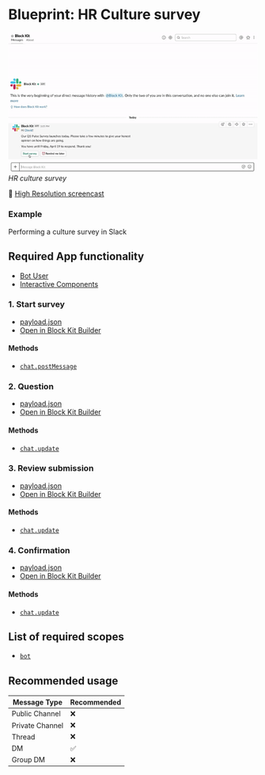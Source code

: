# Blueprint: HR Culture survey

![](hr-survey.gif)  
*HR culture survey*

🎥 [High Resolution screencast](hr-survey.mp4)

### Example

Performing a culture survey in Slack

## Required App functionality

* [Bot User](https://api.slack.com/bot-users)
* [Interactive Components](https://api.slack.com/interactive-messages)

### 1. Start survey

* [payload.json](payload-start.json)
* [Open in Block Kit Builder](https://api.slack.com/tools/block-kit-builder?blocks=%5B%0A%20%20%7B%0A%20%20%20%20%22type%22%3A%20%22section%22%2C%0A%20%20%20%20%22text%22%3A%20%7B%0A%20%20%20%20%20%20%22type%22%3A%20%22mrkdwn%22%2C%0A%20%20%20%20%20%20%22text%22%3A%20%22Hi%20%3CfakeLink.toUser.com%7CDavid%3E!%5Cn%5CnOur%20Q1%20Pulse%20Survey%20launches%20today.%20Please%20take%20a%20few%20minutes%20to%20give%20your%20honest%20opinion%20on%20how%20things%20are%20going.%5Cn%5CnYou%20have%20until%20Friday%2C%20April%2019%20to%20respond.%20Thank%20you!%22%0A%20%20%20%20%7D%0A%20%20%7D%2C%0A%20%20%7B%0A%20%20%20%20%22type%22%3A%20%22actions%22%2C%0A%20%20%20%20%22elements%22%3A%20%5B%0A%20%20%20%20%20%20%7B%0A%20%20%20%20%20%20%20%20%22type%22%3A%20%22button%22%2C%0A%20%20%20%20%20%20%20%20%22text%22%3A%20%7B%0A%20%20%20%20%20%20%20%20%20%20%22type%22%3A%20%22plain_text%22%2C%0A%20%20%20%20%20%20%20%20%20%20%22text%22%3A%20%22Start%20survey%22%2C%0A%20%20%20%20%20%20%20%20%20%20%22emoji%22%3A%20true%0A%20%20%20%20%20%20%20%20%7D%2C%0A%20%20%20%20%20%20%20%20%22style%22%3A%20%22primary%22%2C%0A%20%20%20%20%20%20%20%20%22value%22%3A%20%22start%22%0A%20%20%20%20%20%20%7D%2C%0A%20%20%20%20%20%20%7B%0A%20%20%20%20%20%20%20%20%22type%22%3A%20%22button%22%2C%0A%20%20%20%20%20%20%20%20%22text%22%3A%20%7B%0A%20%20%20%20%20%20%20%20%20%20%22type%22%3A%20%22plain_text%22%2C%0A%20%20%20%20%20%20%20%20%20%20%22text%22%3A%20%22%3Aalarm_clock%3A%20Remind%20me%20later%22%2C%0A%20%20%20%20%20%20%20%20%20%20%22emoji%22%3A%20true%0A%20%20%20%20%20%20%20%20%7D%2C%0A%20%20%20%20%20%20%20%20%22value%22%3A%20%22remind%22%0A%20%20%20%20%20%20%7D%0A%20%20%20%20%5D%0A%20%20%7D%0A%5D)

#### Methods

* [`chat.postMessage`](https://api.slack.com/methods/chat.postMessage)

### 2. Question

* [payload.json](payload-question.json)
* [Open in Block Kit Builder](https://api.slack.com/tools/block-kit-builder?blocks=%5B%0A%20%20%20%20%20%20%20%20%7B%0A%20%20%20%20%20%20%20%20%20%20%22type%22%3A%20%22section%22%2C%0A%20%20%20%20%20%20%20%20%20%20%22text%22%3A%20%7B%0A%20%20%20%20%20%20%20%20%20%20%20%20%22type%22%3A%20%22mrkdwn%22%2C%0A%20%20%20%20%20%20%20%20%20%20%20%20%22text%22%3A%20%22*Question%201*%22%0A%20%20%20%20%20%20%20%20%20%20%7D%2C%0A%20%20%20%20%20%20%20%20%20%20%22accessory%22%3A%20%7B%0A%20%20%20%20%20%20%20%20%20%20%20%20%22type%22%3A%20%22overflow%22%2C%0A%20%20%20%20%20%20%20%20%20%20%20%20%22options%22%3A%20%5B%0A%20%20%20%20%20%20%20%20%20%20%20%20%20%20%7B%0A%20%20%20%20%20%20%20%20%20%20%20%20%20%20%20%20%22text%22%3A%20%7B%0A%20%20%20%20%20%20%20%20%20%20%20%20%20%20%20%20%20%20%22type%22%3A%20%22plain_text%22%2C%0A%20%20%20%20%20%20%20%20%20%20%20%20%20%20%20%20%20%20%22text%22%3A%20%22%3Aback%3A%20Previous%22%2C%0A%20%20%20%20%20%20%20%20%20%20%20%20%20%20%20%20%20%20%22emoji%22%3A%20true%0A%20%20%20%20%20%20%20%20%20%20%20%20%20%20%20%20%7D%2C%0A%20%20%20%20%20%20%20%20%20%20%20%20%20%20%20%20%22value%22%3A%20%22previous%22%0A%20%20%20%20%20%20%20%20%20%20%20%20%20%20%7D%2C%0A%20%20%20%20%20%20%20%20%20%20%20%20%20%20%7B%0A%20%20%20%20%20%20%20%20%20%20%20%20%20%20%20%20%22text%22%3A%20%7B%0A%20%20%20%20%20%20%20%20%20%20%20%20%20%20%20%20%20%20%22type%22%3A%20%22plain_text%22%2C%0A%20%20%20%20%20%20%20%20%20%20%20%20%20%20%20%20%20%20%22text%22%3A%20%22%3Ax%3A%20Cancel%22%2C%0A%20%20%20%20%20%20%20%20%20%20%20%20%20%20%20%20%20%20%22emoji%22%3A%20true%0A%20%20%20%20%20%20%20%20%20%20%20%20%20%20%20%20%7D%2C%0A%20%20%20%20%20%20%20%20%20%20%20%20%20%20%20%20%22value%22%3A%20%22cancel%22%0A%20%20%20%20%20%20%20%20%20%20%20%20%20%20%7D%0A%20%20%20%20%20%20%20%20%20%20%20%20%5D%0A%20%20%20%20%20%20%20%20%20%20%7D%0A%20%20%20%20%20%20%20%20%7D%2C%0A%20%20%20%20%20%20%20%20%7B%0A%20%20%20%20%20%20%20%20%20%20%22type%22%3A%20%22divider%22%0A%20%20%20%20%20%20%20%20%7D%2C%0A%20%20%20%20%20%20%20%20%7B%0A%20%20%20%20%20%20%20%20%20%20%22type%22%3A%20%22section%22%2C%0A%20%20%20%20%20%20%20%20%20%20%22text%22%3A%20%7B%0A%20%20%20%20%20%20%20%20%20%20%20%20%22type%22%3A%20%22mrkdwn%22%2C%0A%20%20%20%20%20%20%20%20%20%20%20%20%22text%22%3A%20%22This%20job%20is%20a%20good%20fit%20for%20a%20person%20like%20me.%22%0A%20%20%20%20%20%20%20%20%20%20%7D%0A%20%20%20%20%20%20%20%20%7D%2C%0A%20%20%20%20%20%20%20%20%7B%0A%20%20%20%20%20%20%20%20%20%20%22type%22%3A%20%22actions%22%2C%0A%20%20%20%20%20%20%20%20%20%20%22elements%22%3A%20%5B%0A%20%20%20%20%20%20%20%20%20%20%20%20%7B%0A%20%20%20%20%20%20%20%20%20%20%20%20%20%20%22type%22%3A%20%22button%22%2C%0A%20%20%20%20%20%20%20%20%20%20%20%20%20%20%22text%22%3A%20%7B%0A%20%20%20%20%20%20%20%20%20%20%20%20%20%20%20%20%22type%22%3A%20%22plain_text%22%2C%0A%20%20%20%20%20%20%20%20%20%20%20%20%20%20%20%20%22text%22%3A%20%22Fully%20agree%22%2C%0A%20%20%20%20%20%20%20%20%20%20%20%20%20%20%20%20%22emoji%22%3A%20true%0A%20%20%20%20%20%20%20%20%20%20%20%20%20%20%7D%2C%0A%20%20%20%20%20%20%20%20%20%20%20%20%20%20%22style%22%3A%20%22primary%22%2C%0A%20%20%20%20%20%20%20%20%20%20%20%20%20%20%22value%22%3A%20%225%22%0A%20%20%20%20%20%20%20%20%20%20%20%20%7D%2C%0A%20%20%20%20%20%20%20%20%20%20%20%20%7B%0A%20%20%20%20%20%20%20%20%20%20%20%20%20%20%22type%22%3A%20%22button%22%2C%0A%20%20%20%20%20%20%20%20%20%20%20%20%20%20%22text%22%3A%20%7B%0A%20%20%20%20%20%20%20%20%20%20%20%20%20%20%20%20%22type%22%3A%20%22plain_text%22%2C%0A%20%20%20%20%20%20%20%20%20%20%20%20%20%20%20%20%22text%22%3A%20%22Agree%22%2C%0A%20%20%20%20%20%20%20%20%20%20%20%20%20%20%20%20%22emoji%22%3A%20true%0A%20%20%20%20%20%20%20%20%20%20%20%20%20%20%7D%2C%0A%20%20%20%20%20%20%20%20%20%20%20%20%20%20%22value%22%3A%20%224%22%0A%20%20%20%20%20%20%20%20%20%20%20%20%7D%2C%0A%20%20%20%20%20%20%20%20%20%20%20%20%7B%0A%20%20%20%20%20%20%20%20%20%20%20%20%20%20%22type%22%3A%20%22button%22%2C%0A%20%20%20%20%20%20%20%20%20%20%20%20%20%20%22text%22%3A%20%7B%0A%20%20%20%20%20%20%20%20%20%20%20%20%20%20%20%20%22type%22%3A%20%22plain_text%22%2C%0A%20%20%20%20%20%20%20%20%20%20%20%20%20%20%20%20%22text%22%3A%20%22Neutral%22%2C%0A%20%20%20%20%20%20%20%20%20%20%20%20%20%20%20%20%22emoji%22%3A%20true%0A%20%20%20%20%20%20%20%20%20%20%20%20%20%20%7D%2C%0A%20%20%20%20%20%20%20%20%20%20%20%20%20%20%22value%22%3A%20%223%22%0A%20%20%20%20%20%20%20%20%20%20%20%20%7D%2C%0A%20%20%20%20%20%20%20%20%20%20%20%20%7B%0A%20%20%20%20%20%20%20%20%20%20%20%20%20%20%22type%22%3A%20%22button%22%2C%0A%20%20%20%20%20%20%20%20%20%20%20%20%20%20%22text%22%3A%20%7B%0A%20%20%20%20%20%20%20%20%20%20%20%20%20%20%20%20%22type%22%3A%20%22plain_text%22%2C%0A%20%20%20%20%20%20%20%20%20%20%20%20%20%20%20%20%22text%22%3A%20%22Disagree%22%2C%0A%20%20%20%20%20%20%20%20%20%20%20%20%20%20%20%20%22emoji%22%3A%20true%0A%20%20%20%20%20%20%20%20%20%20%20%20%20%20%7D%2C%0A%20%20%20%20%20%20%20%20%20%20%20%20%20%20%22value%22%3A%20%222%22%0A%20%20%20%20%20%20%20%20%20%20%20%20%7D%2C%0A%20%20%20%20%20%20%20%20%20%20%20%20%7B%0A%20%20%20%20%20%20%20%20%20%20%20%20%20%20%22type%22%3A%20%22button%22%2C%0A%20%20%20%20%20%20%20%20%20%20%20%20%20%20%22text%22%3A%20%7B%0A%20%20%20%20%20%20%20%20%20%20%20%20%20%20%20%20%22type%22%3A%20%22plain_text%22%2C%0A%20%20%20%20%20%20%20%20%20%20%20%20%20%20%20%20%22text%22%3A%20%22Fully%20disagree%22%2C%0A%20%20%20%20%20%20%20%20%20%20%20%20%20%20%20%20%22emoji%22%3A%20true%0A%20%20%20%20%20%20%20%20%20%20%20%20%20%20%7D%2C%0A%20%20%20%20%20%20%20%20%20%20%20%20%20%20%22style%22%3A%20%22danger%22%2C%0A%20%20%20%20%20%20%20%20%20%20%20%20%20%20%22value%22%3A%20%221%22%0A%20%20%20%20%20%20%20%20%20%20%20%20%7D%0A%20%20%20%20%20%20%20%20%20%20%5D%0A%20%20%20%20%20%20%20%20%7D%2C%0A%20%20%20%20%20%20%20%20%7B%0A%20%20%20%20%20%20%20%20%20%20%22type%22%3A%20%22divider%22%0A%20%20%20%20%20%20%20%20%7D%2C%0A%20%20%20%20%20%20%20%20%7B%0A%20%20%20%20%20%20%20%20%20%20%22type%22%3A%20%22context%22%2C%0A%20%20%20%20%20%20%20%20%20%20%22elements%22%3A%20%5B%0A%20%20%20%20%20%20%20%20%20%20%20%20%7B%0A%20%20%20%20%20%20%20%20%20%20%20%20%20%20%22type%22%3A%20%22mrkdwn%22%2C%0A%20%20%20%20%20%20%20%20%20%20%20%20%20%20%22text%22%3A%20%22Question%201%20of%203%22%0A%20%20%20%20%20%20%20%20%20%20%20%20%7D%0A%20%20%20%20%20%20%20%20%20%20%5D%0A%20%20%20%20%20%20%20%20%7D%0A%20%20%20%20%20%20%5D)

#### Methods

* [`chat.update`](https://api.slack.com/methods/chat.update)

### 3. Review submission

* [payload.json](payload-review.json)
* [Open in Block Kit Builder](https://api.slack.com/tools/block-kit-builder?blocks=%5B%0A%20%20%20%20%20%20%20%20%7B%0A%20%20%20%20%20%20%20%20%20%20%22type%22%3A%20%22section%22%2C%0A%20%20%20%20%20%20%20%20%20%20%22text%22%3A%20%7B%0A%20%20%20%20%20%20%20%20%20%20%20%20%22type%22%3A%20%22mrkdwn%22%2C%0A%20%20%20%20%20%20%20%20%20%20%20%20%22text%22%3A%20%22Here%20are%20your%20answers%2C%20%3CfakeLink.toUser.com%7CDavid%3E%3A%22%0A%20%20%20%20%20%20%20%20%20%20%7D%0A%20%20%20%20%20%20%20%20%7D%2C%0A%20%20%20%20%20%20%20%20%7B%0A%20%20%20%20%20%20%20%20%20%20%22type%22%3A%20%22divider%22%0A%20%20%20%20%20%20%20%20%7D%2C%0A%20%20%20%20%20%20%20%20%7B%0A%20%20%20%20%20%20%20%20%20%20%22type%22%3A%20%22section%22%2C%0A%20%20%20%20%20%20%20%20%20%20%22text%22%3A%20%7B%0A%20%20%20%20%20%20%20%20%20%20%20%20%22type%22%3A%20%22mrkdwn%22%2C%0A%20%20%20%20%20%20%20%20%20%20%20%20%22text%22%3A%20%22*Question%201*%5CnThis%20job%20is%20a%20good%20fit%20for%20a%20person%20like%20me.%22%0A%20%20%20%20%20%20%20%20%20%20%7D%2C%0A%20%20%20%20%20%20%20%20%20%20%22accessory%22%3A%20%7B%0A%20%20%20%20%20%20%20%20%20%20%20%20%22type%22%3A%20%22static_select%22%2C%0A%20%20%20%20%20%20%20%20%20%20%20%20%22placeholder%22%3A%20%7B%0A%20%20%20%20%20%20%20%20%20%20%20%20%20%20%22type%22%3A%20%22plain_text%22%2C%0A%20%20%20%20%20%20%20%20%20%20%20%20%20%20%22text%22%3A%20%22Select%20answer%22%2C%0A%20%20%20%20%20%20%20%20%20%20%20%20%20%20%22emoji%22%3A%20true%0A%20%20%20%20%20%20%20%20%20%20%20%20%7D%2C%0A%20%20%20%20%20%20%20%20%20%20%20%20%22options%22%3A%20%5B%0A%20%20%20%20%20%20%20%20%20%20%20%20%20%20%7B%0A%20%20%20%20%20%20%20%20%20%20%20%20%20%20%20%20%22text%22%3A%20%7B%0A%20%20%20%20%20%20%20%20%20%20%20%20%20%20%20%20%20%20%22type%22%3A%20%22plain_text%22%2C%0A%20%20%20%20%20%20%20%20%20%20%20%20%20%20%20%20%20%20%22text%22%3A%20%22Fully%20agree%22%2C%0A%20%20%20%20%20%20%20%20%20%20%20%20%20%20%20%20%20%20%22emoji%22%3A%20true%0A%20%20%20%20%20%20%20%20%20%20%20%20%20%20%20%20%7D%2C%0A%20%20%20%20%20%20%20%20%20%20%20%20%20%20%20%20%22value%22%3A%20%221%3A5%22%0A%20%20%20%20%20%20%20%20%20%20%20%20%20%20%7D%2C%0A%20%20%20%20%20%20%20%20%20%20%20%20%20%20%7B%0A%20%20%20%20%20%20%20%20%20%20%20%20%20%20%20%20%22text%22%3A%20%7B%0A%20%20%20%20%20%20%20%20%20%20%20%20%20%20%20%20%20%20%22type%22%3A%20%22plain_text%22%2C%0A%20%20%20%20%20%20%20%20%20%20%20%20%20%20%20%20%20%20%22text%22%3A%20%22Agree%22%2C%0A%20%20%20%20%20%20%20%20%20%20%20%20%20%20%20%20%20%20%22emoji%22%3A%20true%0A%20%20%20%20%20%20%20%20%20%20%20%20%20%20%20%20%7D%2C%0A%20%20%20%20%20%20%20%20%20%20%20%20%20%20%20%20%22value%22%3A%20%221%3A4%22%0A%20%20%20%20%20%20%20%20%20%20%20%20%20%20%7D%2C%0A%20%20%20%20%20%20%20%20%20%20%20%20%20%20%7B%0A%20%20%20%20%20%20%20%20%20%20%20%20%20%20%20%20%22text%22%3A%20%7B%0A%20%20%20%20%20%20%20%20%20%20%20%20%20%20%20%20%20%20%22type%22%3A%20%22plain_text%22%2C%0A%20%20%20%20%20%20%20%20%20%20%20%20%20%20%20%20%20%20%22text%22%3A%20%22Neutral%22%2C%0A%20%20%20%20%20%20%20%20%20%20%20%20%20%20%20%20%20%20%22emoji%22%3A%20true%0A%20%20%20%20%20%20%20%20%20%20%20%20%20%20%20%20%7D%2C%0A%20%20%20%20%20%20%20%20%20%20%20%20%20%20%20%20%22value%22%3A%20%221%3A3%22%0A%20%20%20%20%20%20%20%20%20%20%20%20%20%20%7D%2C%0A%20%20%20%20%20%20%20%20%20%20%20%20%20%20%7B%0A%20%20%20%20%20%20%20%20%20%20%20%20%20%20%20%20%22text%22%3A%20%7B%0A%20%20%20%20%20%20%20%20%20%20%20%20%20%20%20%20%20%20%22type%22%3A%20%22plain_text%22%2C%0A%20%20%20%20%20%20%20%20%20%20%20%20%20%20%20%20%20%20%22text%22%3A%20%22Disagree%22%2C%0A%20%20%20%20%20%20%20%20%20%20%20%20%20%20%20%20%20%20%22emoji%22%3A%20true%0A%20%20%20%20%20%20%20%20%20%20%20%20%20%20%20%20%7D%2C%0A%20%20%20%20%20%20%20%20%20%20%20%20%20%20%20%20%22value%22%3A%20%221%3A2%22%0A%20%20%20%20%20%20%20%20%20%20%20%20%20%20%7D%2C%0A%20%20%20%20%20%20%20%20%20%20%20%20%20%20%7B%0A%20%20%20%20%20%20%20%20%20%20%20%20%20%20%20%20%22text%22%3A%20%7B%0A%20%20%20%20%20%20%20%20%20%20%20%20%20%20%20%20%20%20%22type%22%3A%20%22plain_text%22%2C%0A%20%20%20%20%20%20%20%20%20%20%20%20%20%20%20%20%20%20%22text%22%3A%20%22Fully%20disagree%22%2C%0A%20%20%20%20%20%20%20%20%20%20%20%20%20%20%20%20%20%20%22emoji%22%3A%20true%0A%20%20%20%20%20%20%20%20%20%20%20%20%20%20%20%20%7D%2C%0A%20%20%20%20%20%20%20%20%20%20%20%20%20%20%20%20%22value%22%3A%20%221%3A1%22%0A%20%20%20%20%20%20%20%20%20%20%20%20%20%20%7D%0A%20%20%20%20%20%20%20%20%20%20%20%20%5D%2C%0A%20%20%20%20%20%20%20%20%20%20%20%20%22initial_option%22%3A%20%7B%0A%20%20%20%20%20%20%20%20%20%20%20%20%20%20%22text%22%3A%20%7B%0A%20%20%20%20%20%20%20%20%20%20%20%20%20%20%20%20%22type%22%3A%20%22plain_text%22%2C%0A%20%20%20%20%20%20%20%20%20%20%20%20%20%20%20%20%22text%22%3A%20%22Fully%20agree%22%2C%0A%20%20%20%20%20%20%20%20%20%20%20%20%20%20%20%20%22emoji%22%3A%20true%0A%20%20%20%20%20%20%20%20%20%20%20%20%20%20%7D%2C%0A%20%20%20%20%20%20%20%20%20%20%20%20%20%20%22value%22%3A%20%221%3A5%22%0A%20%20%20%20%20%20%20%20%20%20%20%20%7D%0A%20%20%20%20%20%20%20%20%20%20%7D%0A%20%20%20%20%20%20%20%20%7D%2C%0A%20%20%20%20%20%20%20%20%7B%0A%20%20%20%20%20%20%20%20%20%20%22type%22%3A%20%22section%22%2C%0A%20%20%20%20%20%20%20%20%20%20%22text%22%3A%20%7B%0A%20%20%20%20%20%20%20%20%20%20%20%20%22type%22%3A%20%22mrkdwn%22%2C%0A%20%20%20%20%20%20%20%20%20%20%20%20%22text%22%3A%20%22*Question%202*%5CnThe%20atmosphere%20here%20is%20good.%22%0A%20%20%20%20%20%20%20%20%20%20%7D%2C%0A%20%20%20%20%20%20%20%20%20%20%22accessory%22%3A%20%7B%0A%20%20%20%20%20%20%20%20%20%20%20%20%22type%22%3A%20%22static_select%22%2C%0A%20%20%20%20%20%20%20%20%20%20%20%20%22placeholder%22%3A%20%7B%0A%20%20%20%20%20%20%20%20%20%20%20%20%20%20%22type%22%3A%20%22plain_text%22%2C%0A%20%20%20%20%20%20%20%20%20%20%20%20%20%20%22text%22%3A%20%22Select%20answer%22%2C%0A%20%20%20%20%20%20%20%20%20%20%20%20%20%20%22emoji%22%3A%20true%0A%20%20%20%20%20%20%20%20%20%20%20%20%7D%2C%0A%20%20%20%20%20%20%20%20%20%20%20%20%22options%22%3A%20%5B%0A%20%20%20%20%20%20%20%20%20%20%20%20%20%20%7B%0A%20%20%20%20%20%20%20%20%20%20%20%20%20%20%20%20%22text%22%3A%20%7B%0A%20%20%20%20%20%20%20%20%20%20%20%20%20%20%20%20%20%20%22type%22%3A%20%22plain_text%22%2C%0A%20%20%20%20%20%20%20%20%20%20%20%20%20%20%20%20%20%20%22text%22%3A%20%22Fully%20agree%22%2C%0A%20%20%20%20%20%20%20%20%20%20%20%20%20%20%20%20%20%20%22emoji%22%3A%20true%0A%20%20%20%20%20%20%20%20%20%20%20%20%20%20%20%20%7D%2C%0A%20%20%20%20%20%20%20%20%20%20%20%20%20%20%20%20%22value%22%3A%20%222%3A5%22%0A%20%20%20%20%20%20%20%20%20%20%20%20%20%20%7D%2C%0A%20%20%20%20%20%20%20%20%20%20%20%20%20%20%7B%0A%20%20%20%20%20%20%20%20%20%20%20%20%20%20%20%20%22text%22%3A%20%7B%0A%20%20%20%20%20%20%20%20%20%20%20%20%20%20%20%20%20%20%22type%22%3A%20%22plain_text%22%2C%0A%20%20%20%20%20%20%20%20%20%20%20%20%20%20%20%20%20%20%22text%22%3A%20%22Agree%22%2C%0A%20%20%20%20%20%20%20%20%20%20%20%20%20%20%20%20%20%20%22emoji%22%3A%20true%0A%20%20%20%20%20%20%20%20%20%20%20%20%20%20%20%20%7D%2C%0A%20%20%20%20%20%20%20%20%20%20%20%20%20%20%20%20%22value%22%3A%20%222%3A4%22%0A%20%20%20%20%20%20%20%20%20%20%20%20%20%20%7D%2C%0A%20%20%20%20%20%20%20%20%20%20%20%20%20%20%7B%0A%20%20%20%20%20%20%20%20%20%20%20%20%20%20%20%20%22text%22%3A%20%7B%0A%20%20%20%20%20%20%20%20%20%20%20%20%20%20%20%20%20%20%22type%22%3A%20%22plain_text%22%2C%0A%20%20%20%20%20%20%20%20%20%20%20%20%20%20%20%20%20%20%22text%22%3A%20%22Neutral%22%2C%0A%20%20%20%20%20%20%20%20%20%20%20%20%20%20%20%20%20%20%22emoji%22%3A%20true%0A%20%20%20%20%20%20%20%20%20%20%20%20%20%20%20%20%7D%2C%0A%20%20%20%20%20%20%20%20%20%20%20%20%20%20%20%20%22value%22%3A%20%222%3A3%22%0A%20%20%20%20%20%20%20%20%20%20%20%20%20%20%7D%2C%0A%20%20%20%20%20%20%20%20%20%20%20%20%20%20%7B%0A%20%20%20%20%20%20%20%20%20%20%20%20%20%20%20%20%22text%22%3A%20%7B%0A%20%20%20%20%20%20%20%20%20%20%20%20%20%20%20%20%20%20%22type%22%3A%20%22plain_text%22%2C%0A%20%20%20%20%20%20%20%20%20%20%20%20%20%20%20%20%20%20%22text%22%3A%20%22Disagree%22%2C%0A%20%20%20%20%20%20%20%20%20%20%20%20%20%20%20%20%20%20%22emoji%22%3A%20true%0A%20%20%20%20%20%20%20%20%20%20%20%20%20%20%20%20%7D%2C%0A%20%20%20%20%20%20%20%20%20%20%20%20%20%20%20%20%22value%22%3A%20%222%3A2%22%0A%20%20%20%20%20%20%20%20%20%20%20%20%20%20%7D%2C%0A%20%20%20%20%20%20%20%20%20%20%20%20%20%20%7B%0A%20%20%20%20%20%20%20%20%20%20%20%20%20%20%20%20%22text%22%3A%20%7B%0A%20%20%20%20%20%20%20%20%20%20%20%20%20%20%20%20%20%20%22type%22%3A%20%22plain_text%22%2C%0A%20%20%20%20%20%20%20%20%20%20%20%20%20%20%20%20%20%20%22text%22%3A%20%22Fully%20disagree%22%2C%0A%20%20%20%20%20%20%20%20%20%20%20%20%20%20%20%20%20%20%22emoji%22%3A%20true%0A%20%20%20%20%20%20%20%20%20%20%20%20%20%20%20%20%7D%2C%0A%20%20%20%20%20%20%20%20%20%20%20%20%20%20%20%20%22value%22%3A%20%222%3A1%22%0A%20%20%20%20%20%20%20%20%20%20%20%20%20%20%7D%0A%20%20%20%20%20%20%20%20%20%20%20%20%5D%2C%0A%20%20%20%20%20%20%20%20%20%20%20%20%22initial_option%22%3A%20%7B%0A%20%20%20%20%20%20%20%20%20%20%20%20%20%20%22text%22%3A%20%7B%0A%20%20%20%20%20%20%20%20%20%20%20%20%20%20%20%20%22type%22%3A%20%22plain_text%22%2C%0A%20%20%20%20%20%20%20%20%20%20%20%20%20%20%20%20%22text%22%3A%20%22Agree%22%2C%0A%20%20%20%20%20%20%20%20%20%20%20%20%20%20%20%20%22emoji%22%3A%20true%0A%20%20%20%20%20%20%20%20%20%20%20%20%20%20%7D%2C%0A%20%20%20%20%20%20%20%20%20%20%20%20%20%20%22value%22%3A%20%222%3A4%22%0A%20%20%20%20%20%20%20%20%20%20%20%20%7D%0A%20%20%20%20%20%20%20%20%20%20%7D%0A%20%20%20%20%20%20%20%20%7D%2C%0A%20%20%20%20%20%20%20%20%7B%0A%20%20%20%20%20%20%20%20%20%20%22type%22%3A%20%22section%22%2C%0A%20%20%20%20%20%20%20%20%20%20%22text%22%3A%20%7B%0A%20%20%20%20%20%20%20%20%20%20%20%20%22type%22%3A%20%22mrkdwn%22%2C%0A%20%20%20%20%20%20%20%20%20%20%20%20%22text%22%3A%20%22*Question%203*%5CnI%20personally%20agree%20with%20the%20organization%27s%20values.%22%0A%20%20%20%20%20%20%20%20%20%20%7D%2C%0A%20%20%20%20%20%20%20%20%20%20%22accessory%22%3A%20%7B%0A%20%20%20%20%20%20%20%20%20%20%20%20%22type%22%3A%20%22static_select%22%2C%0A%20%20%20%20%20%20%20%20%20%20%20%20%22placeholder%22%3A%20%7B%0A%20%20%20%20%20%20%20%20%20%20%20%20%20%20%22type%22%3A%20%22plain_text%22%2C%0A%20%20%20%20%20%20%20%20%20%20%20%20%20%20%22text%22%3A%20%22Select%20answer%22%2C%0A%20%20%20%20%20%20%20%20%20%20%20%20%20%20%22emoji%22%3A%20true%0A%20%20%20%20%20%20%20%20%20%20%20%20%7D%2C%0A%20%20%20%20%20%20%20%20%20%20%20%20%22options%22%3A%20%5B%0A%20%20%20%20%20%20%20%20%20%20%20%20%20%20%7B%0A%20%20%20%20%20%20%20%20%20%20%20%20%20%20%20%20%22text%22%3A%20%7B%0A%20%20%20%20%20%20%20%20%20%20%20%20%20%20%20%20%20%20%22type%22%3A%20%22plain_text%22%2C%0A%20%20%20%20%20%20%20%20%20%20%20%20%20%20%20%20%20%20%22text%22%3A%20%22Fully%20agree%22%2C%0A%20%20%20%20%20%20%20%20%20%20%20%20%20%20%20%20%20%20%22emoji%22%3A%20true%0A%20%20%20%20%20%20%20%20%20%20%20%20%20%20%20%20%7D%2C%0A%20%20%20%20%20%20%20%20%20%20%20%20%20%20%20%20%22value%22%3A%20%223%3A5%22%0A%20%20%20%20%20%20%20%20%20%20%20%20%20%20%7D%2C%0A%20%20%20%20%20%20%20%20%20%20%20%20%20%20%7B%0A%20%20%20%20%20%20%20%20%20%20%20%20%20%20%20%20%22text%22%3A%20%7B%0A%20%20%20%20%20%20%20%20%20%20%20%20%20%20%20%20%20%20%22type%22%3A%20%22plain_text%22%2C%0A%20%20%20%20%20%20%20%20%20%20%20%20%20%20%20%20%20%20%22text%22%3A%20%22Agree%22%2C%0A%20%20%20%20%20%20%20%20%20%20%20%20%20%20%20%20%20%20%22emoji%22%3A%20true%0A%20%20%20%20%20%20%20%20%20%20%20%20%20%20%20%20%7D%2C%0A%20%20%20%20%20%20%20%20%20%20%20%20%20%20%20%20%22value%22%3A%20%223%3A4%22%0A%20%20%20%20%20%20%20%20%20%20%20%20%20%20%7D%2C%0A%20%20%20%20%20%20%20%20%20%20%20%20%20%20%7B%0A%20%20%20%20%20%20%20%20%20%20%20%20%20%20%20%20%22text%22%3A%20%7B%0A%20%20%20%20%20%20%20%20%20%20%20%20%20%20%20%20%20%20%22type%22%3A%20%22plain_text%22%2C%0A%20%20%20%20%20%20%20%20%20%20%20%20%20%20%20%20%20%20%22text%22%3A%20%22Neutral%22%2C%0A%20%20%20%20%20%20%20%20%20%20%20%20%20%20%20%20%20%20%22emoji%22%3A%20true%0A%20%20%20%20%20%20%20%20%20%20%20%20%20%20%20%20%7D%2C%0A%20%20%20%20%20%20%20%20%20%20%20%20%20%20%20%20%22value%22%3A%20%223%3A3%22%0A%20%20%20%20%20%20%20%20%20%20%20%20%20%20%7D%2C%0A%20%20%20%20%20%20%20%20%20%20%20%20%20%20%7B%0A%20%20%20%20%20%20%20%20%20%20%20%20%20%20%20%20%22text%22%3A%20%7B%0A%20%20%20%20%20%20%20%20%20%20%20%20%20%20%20%20%20%20%22type%22%3A%20%22plain_text%22%2C%0A%20%20%20%20%20%20%20%20%20%20%20%20%20%20%20%20%20%20%22text%22%3A%20%22Disagree%22%2C%0A%20%20%20%20%20%20%20%20%20%20%20%20%20%20%20%20%20%20%22emoji%22%3A%20true%0A%20%20%20%20%20%20%20%20%20%20%20%20%20%20%20%20%7D%2C%0A%20%20%20%20%20%20%20%20%20%20%20%20%20%20%20%20%22value%22%3A%20%223%3A2%22%0A%20%20%20%20%20%20%20%20%20%20%20%20%20%20%7D%2C%0A%20%20%20%20%20%20%20%20%20%20%20%20%20%20%7B%0A%20%20%20%20%20%20%20%20%20%20%20%20%20%20%20%20%22text%22%3A%20%7B%0A%20%20%20%20%20%20%20%20%20%20%20%20%20%20%20%20%20%20%22type%22%3A%20%22plain_text%22%2C%0A%20%20%20%20%20%20%20%20%20%20%20%20%20%20%20%20%20%20%22text%22%3A%20%22Fully%20disagree%22%2C%0A%20%20%20%20%20%20%20%20%20%20%20%20%20%20%20%20%20%20%22emoji%22%3A%20true%0A%20%20%20%20%20%20%20%20%20%20%20%20%20%20%20%20%7D%2C%0A%20%20%20%20%20%20%20%20%20%20%20%20%20%20%20%20%22value%22%3A%20%223%3A1%22%0A%20%20%20%20%20%20%20%20%20%20%20%20%20%20%7D%0A%20%20%20%20%20%20%20%20%20%20%20%20%5D%2C%0A%20%20%20%20%20%20%20%20%20%20%20%20%22initial_option%22%3A%20%7B%0A%20%20%20%20%20%20%20%20%20%20%20%20%20%20%22text%22%3A%20%7B%0A%20%20%20%20%20%20%20%20%20%20%20%20%20%20%20%20%22type%22%3A%20%22plain_text%22%2C%0A%20%20%20%20%20%20%20%20%20%20%20%20%20%20%20%20%22text%22%3A%20%22Agree%22%2C%0A%20%20%20%20%20%20%20%20%20%20%20%20%20%20%20%20%22emoji%22%3A%20true%0A%20%20%20%20%20%20%20%20%20%20%20%20%20%20%7D%2C%0A%20%20%20%20%20%20%20%20%20%20%20%20%20%20%22value%22%3A%20%223%3A4%22%0A%20%20%20%20%20%20%20%20%20%20%20%20%7D%0A%20%20%20%20%20%20%20%20%20%20%7D%0A%20%20%20%20%20%20%20%20%7D%2C%0A%20%20%20%20%20%20%20%20%7B%0A%20%20%20%20%20%20%20%20%20%20%22type%22%3A%20%22divider%22%0A%20%20%20%20%20%20%20%20%7D%2C%0A%20%20%20%20%20%20%20%20%7B%0A%20%20%20%20%20%20%20%20%20%20%22type%22%3A%20%22actions%22%2C%0A%20%20%20%20%20%20%20%20%20%20%22elements%22%3A%20%5B%0A%20%20%20%20%20%20%20%20%20%20%20%20%7B%0A%20%20%20%20%20%20%20%20%20%20%20%20%20%20%22type%22%3A%20%22button%22%2C%0A%20%20%20%20%20%20%20%20%20%20%20%20%20%20%22text%22%3A%20%7B%0A%20%20%20%20%20%20%20%20%20%20%20%20%20%20%20%20%22type%22%3A%20%22plain_text%22%2C%0A%20%20%20%20%20%20%20%20%20%20%20%20%20%20%20%20%22text%22%3A%20%22Submit%20answers%22%2C%0A%20%20%20%20%20%20%20%20%20%20%20%20%20%20%20%20%22emoji%22%3A%20true%0A%20%20%20%20%20%20%20%20%20%20%20%20%20%20%7D%2C%0A%20%20%20%20%20%20%20%20%20%20%20%20%20%20%22style%22%3A%20%22primary%22%2C%0A%20%20%20%20%20%20%20%20%20%20%20%20%20%20%22value%22%3A%20%22submit%22%0A%20%20%20%20%20%20%20%20%20%20%20%20%7D%2C%0A%20%20%20%20%20%20%20%20%20%20%20%20%7B%0A%20%20%20%20%20%20%20%20%20%20%20%20%20%20%22type%22%3A%20%22button%22%2C%0A%20%20%20%20%20%20%20%20%20%20%20%20%20%20%22text%22%3A%20%7B%0A%20%20%20%20%20%20%20%20%20%20%20%20%20%20%20%20%22type%22%3A%20%22plain_text%22%2C%0A%20%20%20%20%20%20%20%20%20%20%20%20%20%20%20%20%22text%22%3A%20%22Cancel%22%2C%0A%20%20%20%20%20%20%20%20%20%20%20%20%20%20%20%20%22emoji%22%3A%20true%0A%20%20%20%20%20%20%20%20%20%20%20%20%20%20%7D%2C%0A%20%20%20%20%20%20%20%20%20%20%20%20%20%20%22style%22%3A%20%22danger%22%2C%0A%20%20%20%20%20%20%20%20%20%20%20%20%20%20%22value%22%3A%20%22cancel%22%0A%20%20%20%20%20%20%20%20%20%20%20%20%7D%0A%20%20%20%20%20%20%20%20%20%20%5D%0A%20%20%20%20%20%20%20%20%7D%0A%20%20%20%20%20%20%5D)

#### Methods

* [`chat.update`](https://api.slack.com/methods/chat.update)

### 4. Confirmation

* [payload.json](payload-confirm.json)
* [Open in Block Kit Builder](https://api.slack.com/tools/block-kit-builder?blocks=%5B%0A%20%20%20%20%20%20%20%20%7B%0A%20%20%20%20%20%20%20%20%20%20%22type%22%3A%20%22section%22%2C%0A%20%20%20%20%20%20%20%20%20%20%22text%22%3A%20%7B%0A%20%20%20%20%20%20%20%20%20%20%20%20%22type%22%3A%20%22mrkdwn%22%2C%0A%20%20%20%20%20%20%20%20%20%20%20%20%22text%22%3A%20%22*Thank%20you%2C%20%3CfakeLink.toUser.com%7CDavid%3E!*%22%0A%20%20%20%20%20%20%20%20%20%20%7D%0A%20%20%20%20%20%20%20%20%7D%2C%0A%20%20%20%20%20%20%20%20%7B%0A%20%20%20%20%20%20%20%20%20%20%22type%22%3A%20%22divider%22%0A%20%20%20%20%20%20%20%20%7D%2C%0A%20%20%20%20%20%20%20%20%7B%0A%20%20%20%20%20%20%20%20%20%20%22type%22%3A%20%22section%22%2C%0A%20%20%20%20%20%20%20%20%20%20%22text%22%3A%20%7B%0A%20%20%20%20%20%20%20%20%20%20%20%20%22type%22%3A%20%22mrkdwn%22%2C%0A%20%20%20%20%20%20%20%20%20%20%20%20%22text%22%3A%20%22*Question%201*%5CnThis%20job%20is%20a%20good%20fit%20for%20a%20person%20like%20me.%22%0A%20%20%20%20%20%20%20%20%20%20%7D%0A%20%20%20%20%20%20%20%20%7D%2C%0A%20%20%20%20%20%20%20%20%7B%0A%20%20%20%20%20%20%20%20%20%20%22type%22%3A%20%22context%22%2C%0A%20%20%20%20%20%20%20%20%20%20%22elements%22%3A%20%5B%0A%20%20%20%20%20%20%20%20%20%20%20%20%7B%0A%20%20%20%20%20%20%20%20%20%20%20%20%20%20%22type%22%3A%20%22mrkdwn%22%2C%0A%20%20%20%20%20%20%20%20%20%20%20%20%20%20%22text%22%3A%20%22*Answer%3A*%20Fully%20agree%22%0A%20%20%20%20%20%20%20%20%20%20%20%20%7D%0A%20%20%20%20%20%20%20%20%20%20%5D%0A%20%20%20%20%20%20%20%20%7D%2C%0A%20%20%20%20%20%20%20%20%7B%0A%20%20%20%20%20%20%20%20%20%20%22type%22%3A%20%22section%22%2C%0A%20%20%20%20%20%20%20%20%20%20%22text%22%3A%20%7B%0A%20%20%20%20%20%20%20%20%20%20%20%20%22type%22%3A%20%22mrkdwn%22%2C%0A%20%20%20%20%20%20%20%20%20%20%20%20%22text%22%3A%20%22*Question%202*%5CnThe%20atmosphere%20here%20is%20good.%22%0A%20%20%20%20%20%20%20%20%20%20%7D%0A%20%20%20%20%20%20%20%20%7D%2C%0A%20%20%20%20%20%20%20%20%7B%0A%20%20%20%20%20%20%20%20%20%20%22type%22%3A%20%22context%22%2C%0A%20%20%20%20%20%20%20%20%20%20%22elements%22%3A%20%5B%0A%20%20%20%20%20%20%20%20%20%20%20%20%7B%0A%20%20%20%20%20%20%20%20%20%20%20%20%20%20%22type%22%3A%20%22mrkdwn%22%2C%0A%20%20%20%20%20%20%20%20%20%20%20%20%20%20%22text%22%3A%20%22*Answer%3A*%20Agree%22%0A%20%20%20%20%20%20%20%20%20%20%20%20%7D%0A%20%20%20%20%20%20%20%20%20%20%5D%0A%20%20%20%20%20%20%20%20%7D%2C%0A%20%20%20%20%20%20%20%20%7B%0A%20%20%20%20%20%20%20%20%20%20%22type%22%3A%20%22section%22%2C%0A%20%20%20%20%20%20%20%20%20%20%22text%22%3A%20%7B%0A%20%20%20%20%20%20%20%20%20%20%20%20%22type%22%3A%20%22mrkdwn%22%2C%0A%20%20%20%20%20%20%20%20%20%20%20%20%22text%22%3A%20%22*Question%203*%5CnI%20personally%20agree%20with%20the%20organization%27s%20values.%22%0A%20%20%20%20%20%20%20%20%20%20%7D%0A%20%20%20%20%20%20%20%20%7D%2C%0A%20%20%20%20%20%20%20%20%7B%0A%20%20%20%20%20%20%20%20%20%20%22type%22%3A%20%22context%22%2C%0A%20%20%20%20%20%20%20%20%20%20%22elements%22%3A%20%5B%0A%20%20%20%20%20%20%20%20%20%20%20%20%7B%0A%20%20%20%20%20%20%20%20%20%20%20%20%20%20%22type%22%3A%20%22mrkdwn%22%2C%0A%20%20%20%20%20%20%20%20%20%20%20%20%20%20%22text%22%3A%20%22*Answer%3A*%20Agree%22%0A%20%20%20%20%20%20%20%20%20%20%20%20%7D%0A%20%20%20%20%20%20%20%20%20%20%5D%0A%20%20%20%20%20%20%20%20%7D%2C%0A%20%20%20%20%20%20%20%20%7B%0A%20%20%20%20%20%20%20%20%20%20%22type%22%3A%20%22divider%22%0A%20%20%20%20%20%20%20%20%7D%2C%0A%20%20%20%20%20%20%20%20%7B%0A%20%20%20%20%20%20%20%20%20%20%22type%22%3A%20%22context%22%2C%0A%20%20%20%20%20%20%20%20%20%20%22elements%22%3A%20%5B%0A%20%20%20%20%20%20%20%20%20%20%20%20%7B%0A%20%20%20%20%20%20%20%20%20%20%20%20%20%20%22type%22%3A%20%22mrkdwn%22%2C%0A%20%20%20%20%20%20%20%20%20%20%20%20%20%20%22text%22%3A%20%22%3Awhite_check_mark%3A%20You%20submitted%20this%20survey%20on%2003%2F14%2F2019%20at%2003%3A45pm%22%0A%20%20%20%20%20%20%20%20%20%20%20%20%7D%0A%20%20%20%20%20%20%20%20%20%20%5D%0A%20%20%20%20%20%20%20%20%7D%0A%20%20%20%20%20%20%5D)

#### Methods

* [`chat.update`](https://api.slack.com/methods/chat.update)

## List of required scopes

* [`bot`](https://api.slack.com/scopes/bot)

## Recommended usage

| Message Type  | Recommended |
| ------------- | ------------- |
| Public Channel | :x: | 
| Private Channel | :x: | 
| Thread | :x: |
| DM | :white_check_mark: |
| Group DM | :x: |


